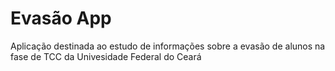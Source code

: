 # Evasão App
Aplicação destinada ao estudo de informações sobre a evasão de alunos na fase de TCC da Univesidade Federal do Ceará
